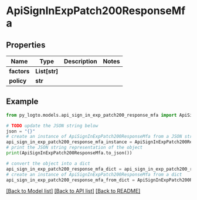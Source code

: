 # ApiSignInExpPatch200ResponseMfa


## Properties

Name | Type | Description | Notes
------------ | ------------- | ------------- | -------------
**factors** | **List[str]** |  | 
**policy** | **str** |  | 

## Example

```python
from py_logto.models.api_sign_in_exp_patch200_response_mfa import ApiSignInExpPatch200ResponseMfa

# TODO update the JSON string below
json = "{}"
# create an instance of ApiSignInExpPatch200ResponseMfa from a JSON string
api_sign_in_exp_patch200_response_mfa_instance = ApiSignInExpPatch200ResponseMfa.from_json(json)
# print the JSON string representation of the object
print(ApiSignInExpPatch200ResponseMfa.to_json())

# convert the object into a dict
api_sign_in_exp_patch200_response_mfa_dict = api_sign_in_exp_patch200_response_mfa_instance.to_dict()
# create an instance of ApiSignInExpPatch200ResponseMfa from a dict
api_sign_in_exp_patch200_response_mfa_from_dict = ApiSignInExpPatch200ResponseMfa.from_dict(api_sign_in_exp_patch200_response_mfa_dict)
```
[[Back to Model list]](../README.md#documentation-for-models) [[Back to API list]](../README.md#documentation-for-api-endpoints) [[Back to README]](../README.md)


